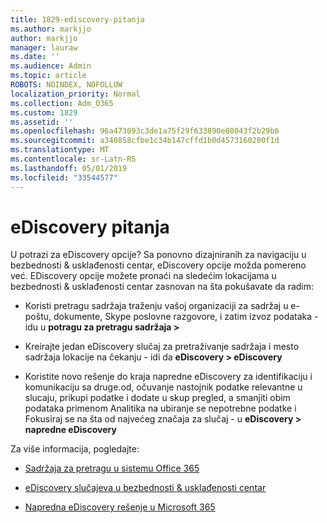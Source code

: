 ```yaml
---
title: 1829-ediscovery-pitanja
ms.author: markjjo
author: markjjo
manager: lauraw
ms.date: ''
ms.audience: Admin
ms.topic: article
ROBOTS: NOINDEX, NOFOLLOW
localization_priority: Normal
ms.collection: Adm_O365
ms.custom: 1829
ms.assetid: ''
ms.openlocfilehash: 96a473093c3de1a75f29f633890e08043f2b29b6
ms.sourcegitcommit: a340858cfbe1c34b147cffd1b0d4573160200f1d
ms.translationtype: MT
ms.contentlocale: sr-Latn-RS
ms.lasthandoff: 05/01/2019
ms.locfileid: "33544577"
---
```

# <a name="ediscovery-issues"></a>eDiscovery pitanja

U potrazi za eDiscovery opcije? Sa ponovno dizajniranih za navigaciju u bezbednosti & usklađenosti centar, eDiscovery opcije možda pomereno već.  EDiscovery opcije možete pronaći na sledećim lokacijama u bezbednosti & usklađenosti centar zasnovan na šta pokušavate da radim:

- Koristi pretragu sadržaja traženju vašoj organizaciji za sadržaj u e-poštu, dokumente, Skype poslovne razgovore, i zatim izvoz podataka - idu u **potragu za pretragu sadržaja >**

- Kreirajte jedan eDiscovery slučaj za pretraživanje sadržaja i mesto sadržaja lokacije na čekanju - idi da **eDiscovery > eDiscovery**

- Koristite novo rešenje do kraja napredne eDiscovery za identifikaciju i komunikaciju sa druge.od, očuvanje nastojnik podatke relevantne u slucaju, prikupi podatke i dodate u skup pregled, a smanjiti obim podataka primenom Analitika na ubiranje se nepotrebne podatke i Fokusiraj se na šta od najvećeg značaja za slučaj - u **eDiscovery > napredne eDiscovery**

Za više informacija, pogledajte:

- [Sadržaja za pretragu u sistemu Office 365](https://docs.microsoft.com/office365/securitycompliance/content-search)

- [eDiscovery slučajeva u bezbednosti & usklađenosti centar](https://docs.microsoft.com/office365/securitycompliance/ediscovery-cases)

- [Napredna eDiscovery rešenje u Microsoft 365](https://docs.microsoft.com/office365/securitycompliance/compliance20/overview-ediscovery-20)
